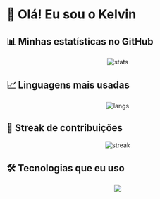 # 👋 Olá! Eu sou o Kelvin

## 📊 Minhas estatísticas no GitHub

<p align="center">
  <img src="https://github-readme-stats.vercel.app/api?username=KelvinBoliveira07&show_icons=true&theme=tokyonight" alt="stats"/>
</p>

## 📈 Linguagens mais usadas

<p align="center">
  <img src="https://github-readme-stats.vercel.app/api/top-langs/?username=KelvinBoliveira07&layout=compact&theme=tokyonight" alt="langs"/>
</p>

## 🚀 Streak de contribuições

<p align="center">
  <img src="https://streak-stats.demolab.com?user=KelvinBoliveira07&theme=tokyonight" alt="streak"/>
</p>

## 🛠 Tecnologias que eu uso

<p align="center">
  <img src="https://skillicons.dev/icons?i=html,css,js,angular,react,nodejs,mysql,git,github,vscode" />
</p>
